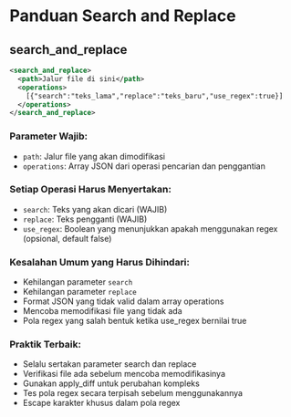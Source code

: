 # Panduan Search and Replace

## search_and_replace
```xml
<search_and_replace>
  <path>Jalur file di sini</path>
  <operations>
    [{"search":"teks_lama","replace":"teks_baru","use_regex":true}]
  </operations>
</search_and_replace>
```

### Parameter Wajib:
- `path`: Jalur file yang akan dimodifikasi
- `operations`: Array JSON dari operasi pencarian dan penggantian

### Setiap Operasi Harus Menyertakan:
- `search`: Teks yang akan dicari (WAJIB)
- `replace`: Teks pengganti (WAJIB)
- `use_regex`: Boolean yang menunjukkan apakah menggunakan regex (opsional, default false)

### Kesalahan Umum yang Harus Dihindari:
- Kehilangan parameter `search`
- Kehilangan parameter `replace`
- Format JSON yang tidak valid dalam array operations
- Mencoba memodifikasi file yang tidak ada
- Pola regex yang salah bentuk ketika use_regex bernilai true

### Praktik Terbaik:
- Selalu sertakan parameter search dan replace
- Verifikasi file ada sebelum mencoba memodifikasinya
- Gunakan apply_diff untuk perubahan kompleks
- Tes pola regex secara terpisah sebelum menggunakannya
- Escape karakter khusus dalam pola regex
